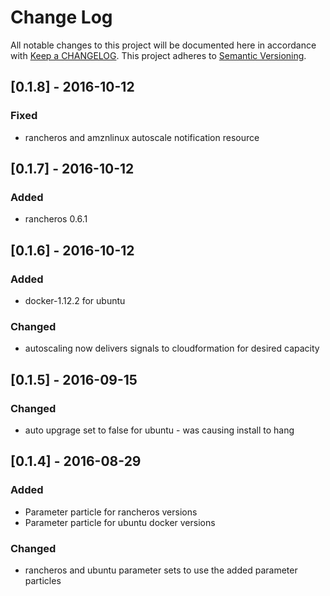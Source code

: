 # Change Log
All notable changes to this project will be documented here in
accordance with [Keep a CHANGELOG][keep-changelog-url].
This project adheres to [Semantic Versioning][semver-url].

## [0.1.8] - 2016-10-12

### Fixed
- rancheros and amznlinux autoscale notification resource

## [0.1.7] - 2016-10-12

### Added
- rancheros 0.6.1

## [0.1.6] - 2016-10-12

### Added
- docker-1.12.2 for ubuntu

### Changed
- autoscaling now delivers signals to cloudformation for desired
  capacity

## [0.1.5] - 2016-09-15

### Changed
- auto upgrage set to false for ubuntu - was causing install to hang

## [0.1.4] - 2016-08-29

### Added
- Parameter particle for rancheros versions
- Parameter particle for ubuntu docker versions

### Changed
- rancheros and ubuntu parameter sets to use the added parameter particles

[cpt-url]: https://github.com/SungardAS/condensation-particle-tests
[semver-url]: http://semver.org
[keep-changelog-url]: http://keepachangelog.com/
[condensation-url]: https://github.com/SungardAS/condensation
